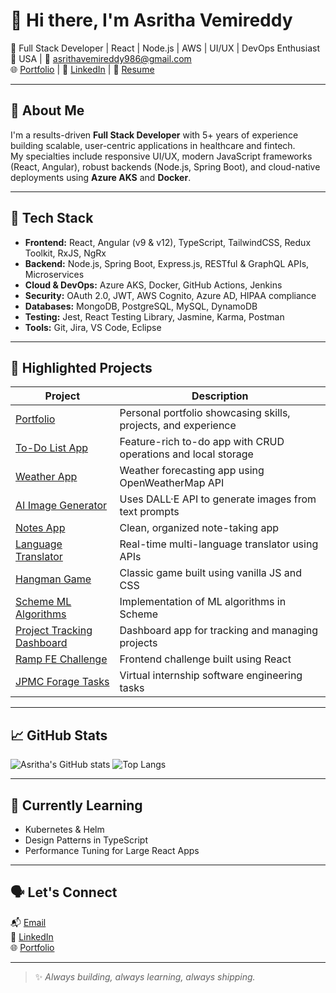 # 👋 Hi there, I'm Asritha Vemireddy

🎯 Full Stack Developer | React | Node.js | AWS | UI/UX | DevOps Enthusiast  
📍 USA | 💬 asrithavemireddy986@gmail.com  
🌐 [Portfolio](https://spectacular-salamander-260eb8.netlify.app/) | 💼 [LinkedIn](https://www.linkedin.com/in/asritha-reddy/) | 📁 [Resume](https://raw.githubusercontent.com/ashi1006/ashi1006/main/Asritha_Vemireddy_Resume.pdf)

---

## 🧠 About Me

I'm a results-driven **Full Stack Developer** with 5+ years of experience building scalable, user-centric applications in healthcare and fintech.  
My specialties include responsive UI/UX, modern JavaScript frameworks (React, Angular), robust backends (Node.js, Spring Boot), and cloud-native deployments using **Azure AKS** and **Docker**.

---

## 🔧 Tech Stack

- **Frontend:** React, Angular (v9 & v12), TypeScript, TailwindCSS, Redux Toolkit, RxJS, NgRx  
- **Backend:** Node.js, Spring Boot, Express.js, RESTful & GraphQL APIs, Microservices  
- **Cloud & DevOps:** Azure AKS, Docker, GitHub Actions, Jenkins  
- **Security:** OAuth 2.0, JWT, AWS Cognito, Azure AD, HIPAA compliance  
- **Databases:** MongoDB, PostgreSQL, MySQL, DynamoDB  
- **Testing:** Jest, React Testing Library, Jasmine, Karma, Postman  
- **Tools:** Git, Jira, VS Code, Eclipse

---

## 🚀 Highlighted Projects

| Project | Description |
|--------|-------------|
| [Portfolio](https://github.com/ashi1006/portfolio) | Personal portfolio showcasing skills, projects, and experience |
| [To-Do List App](https://github.com/ashi1006/To-Do-List-Management) | Feature-rich to-do app with CRUD operations and local storage |
| [Weather App](https://github.com/ashi1006/weather-app) | Weather forecasting app using OpenWeatherMap API |
| [AI Image Generator](https://github.com/ashi1006/AI-Image-Generator) | Uses DALL·E API to generate images from text prompts |
| [Notes App](https://github.com/ashi1006/Notes-App) | Clean, organized note-taking app |
| [Language Translator](https://github.com/ashi1006/language-translator) | Real-time multi-language translator using APIs |
| [Hangman Game](https://github.com/ashi1006/hangman-game) | Classic game built using vanilla JS and CSS |
| [Scheme ML Algorithms](https://github.com/harsha270501/Scheme-ML-Algorithms) | Implementation of ML algorithms in Scheme |
| [Project Tracking Dashboard](https://github.com/rishi-12/ProjectTrackingDashboard-NCP) | Dashboard app for tracking and managing projects |
| [Ramp FE Challenge](https://github.com/ashi1006/RAMP-FE-CHALLENGE) | Frontend challenge built using React |
| [JPMC Forage Tasks](https://github.com/ashi1006/forage-jpmc-swe-task-1) | Virtual internship software engineering tasks |

---

## 📈 GitHub Stats

![Asritha's GitHub stats](https://github-readme-stats.vercel.app/api?username=ashi1006&show_icons=true&theme=radical)
![Top Langs](https://github-readme-stats.vercel.app/api/top-langs/?username=ashi1006&layout=compact&theme=radical)

---

## 🌱 Currently Learning
- Kubernetes & Helm
- Design Patterns in TypeScript
- Performance Tuning for Large React Apps

---

## 🗣️ Let's Connect

📬 [Email](mailto:asrithavemireddy986@gmail.com)  
💼 [LinkedIn](https://www.linkedin.com/in/asritha-reddy/)  
🌐 [Portfolio](https://spectacular-salamander-260eb8.netlify.app/)

---

> ✨ *Always building, always learning, always shipping.*
